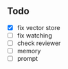 ## Todo

*   [x] fix vector store
*   [ ] fix watching
*   [ ] check reviewer
*   [ ] memory
*   [ ] prompt

